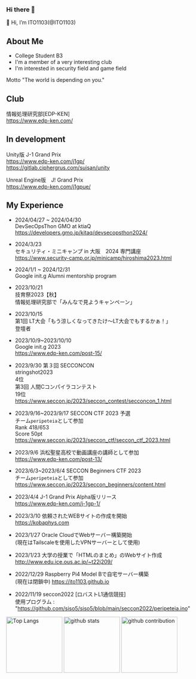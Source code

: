 ### Hi there 👋

<!--
**ITO1103/ITO1103** is a ✨ _special_ ✨ repository because its `README.md` (this file) appears on your GitHub profile.

Here are some ideas to get you started:

- 🔭 I’m currently working on ...
- 🌱 I’m currently learning ...
- 👯 I’m looking to collaborate on ...
- 🤔 I’m looking for help with ...
- 💬 Ask me about ...
- 📫 How to reach me: ...
- 😄 Pronouns: ...
- ⚡ Fun fact: ...
-->
👋 Hi, I’m ITO1103(@ITO1103)
## About Me

- College Student B3
- I'm a member of a very interesting club
- I'm interested in security field and game field

Motto
"The world is depending on you."

## Club
情報処理研究部[EDP-KEN]  
https://www.edp-ken.com/

## In development
Unity版 J-1 Grand Prix  
https://www.edp-ken.com/j1gp/  
https://gitlab.ciphergrus.com/suisan/unity

Unreal Engine版　J! Grand Prix  
https://www.edp-ken.com/j1gpue/


## My Experience
- 2024/04/27 ~ 2024/04/30  
DevSecOpsThon GMO at ktiaQ  
https://developers.gmo.jp/kitaq/devsecopsthon2024/

- 2024/3/23  
セキュリティ・ミニキャンプ in 大阪　2024 専門講座  
https://www.security-camp.or.jp/minicamp/hiroshima2023.html

- 2024/1/1 ~ 2024/12/31  
Google init.g Alumni mentorship program

- 2023/10/21  
技育祭2023【秋】  
情報処理研究部で「みんなで見ようキャンペーン」

- 2023/10/15  
第1回 LT大会「もう涼しくなってきたけ〜LT大会でもするかぁ！」  
登壇者

- 2023/10/9~2023/10/10  
    Google init.g 2023  
  https://www.edp-ken.com/post-15/
    

- 2023/9/30
    第３回 SECCONCON  
    stringshot2023  
    4位  
    第3回 人間Cコンパイラコンテスト  
    19位  
    https://www.seccon.jp/2023/seccon_contest/secconcon_1.html

- 2023/9/16~2023/9/17
    SECCON CTF 2023 予選  
    チーム```peripeteia```として参加  
    Rank 418/653  
    Score 50pt  
    https://www.seccon.jp/2023/seccon_ctf/seccon_ctf_2023.html

- 2023/9/6
    浜松聖星高校で動画講座の講師として参加  
    https://www.edp-ken.com/post-13/

- 2023/6/3~2023/6/4
    SECCON Beginners CTF 2023  
    チーム```peripeteia```として参加  
    https://www.seccon.jp/2023/seccon_beginners/content.html

- 2023/4/4
    J-1 Grand Prix Alpha版リリース  
    https://www.edp-ken.com/j-1gp-1/


- 2023/3/10
    依頼されたWEBサイトの作成を開始  
    https://kobaphys.com


- 2023/1/27
    Oracle CloudでWebサーバー構築開始  
    (現在はTailscaleを使用したVPNサーバーとして使用)


- 2023/1/23
    大学の授業で「HTMLのまとめ」のWebサイト作成  
    http://www.edu.ice.ous.ac.jp/~t22j209/


- 2022/12/29
    Raspberry Pi4 Model Bで自宅サーバー構築  
    (現在は閉鎖中)
    https://ito1103.github.io


- 2022/11/19
    seccon2022 [ロバストL1通信競技]  
    使用プログラム : "https://github.com/siso5/siso5/blob/main/seccon2022/peripeteia.ino" 


<p align="left"> 
  <img alt="Top Langs" height="150px" src="https://github-readme-stats.vercel.app/api/top-langs/?username=ITO1103&layout=compact&count_private=true&show_icons=true&theme=onedark" />
  <img alt="github stats" height="150px" src="https://github-readme-stats.vercel.app/api?username=ITO1103&count_private=true&show_icons=true&show_icons=true&theme=onedark" />
  <img alt="github contribution" height="150px" src="https://github-readme-streak-stats.herokuapp.com/?user=ITO1103">
</p>
